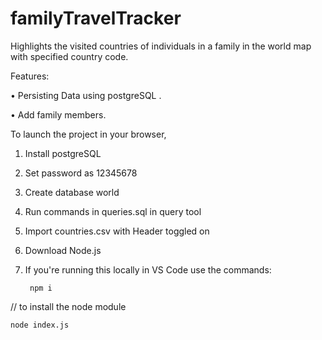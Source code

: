 # familyTravelTracker
Highlights the visited countries of individuals in a family in the world map with specified country code.

Features:

• Persisting Data using postgreSQL .

• Add family members.

To launch the project in your browser,

1. Install postgreSQL

2. Set password as 12345678

3. Create database world

4. Run commands in queries.sql in query tool

5. Import countries.csv with Header toggled on

6. Download Node.js

7. If you're running this locally in VS Code use the commands:

        npm i

// to install the node module

    node index.js